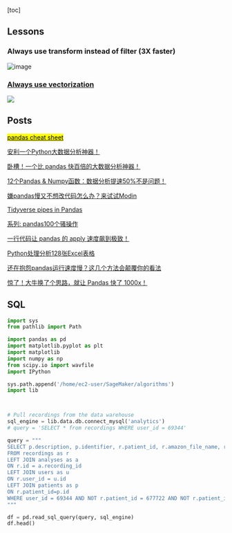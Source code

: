 [toc]





## Lessons

### Always use transform instead of filter (3X faster)

<img src="https://i.ibb.co/CBZLCmz/image.png" alt="image" border="0">

### [Always use vectorization](https://engineering.upside.com/a-beginners-guide-to-optimizing-pandas-code-for-speed-c09ef2c6a4d6)

![](https://miro.medium.com/max/1400/1*p4zjrqG97C4bFmOXU5UQog.png)





## Posts

[<mark>pandas cheat sheet</mark>](https://pandas.pydata.org/Pandas_Cheat_Sheet.pdf)

[安利一个Python大数据分析神器！](http://mp.weixin.qq.com/s?__biz=MzUzODYwMDAzNA==&mid=2247501025&idx=1&sn=a0d919a15f4e10ec3bd8f906f2059dec&chksm=fad7b3eccda03afa581d582676ec170db1b6489453525673cea95ec5b893a78566fb9be24c49&scene=21#wechat_redirect)

[卧槽！一个比 pandas 快百倍的大数据分析神器！](http://mp.weixin.qq.com/s?__biz=MzUzODYwMDAzNA==&mid=2247500298&idx=2&sn=36ce806ce12efcb2ff37d9c58c268918&chksm=fad7b507cda03c1158171cfe8165e476349b0e5fdf92bfdbba4102e73e8ce0d29d1391b19fe0&scene=21#wechat_redirect)

[12个Pandas & Numpy函数：数据分析提速50%不是问题！](http://mp.weixin.qq.com/s?__biz=MzUzODYwMDAzNA==&mid=2247496187&idx=2&sn=887581cf02caeadb266a2bee97e3a32c&chksm=fad786f6cda00fe0abbe2fd493d6ad0045b496d34e0a3d62f69221e8c4dc6d71b83b2ebcc468&scene=21#wechat_redirect)

[嫌pandas慢又不想改代码怎么办？来试试Modin](http://mp.weixin.qq.com/s?__biz=MzUzODYwMDAzNA==&mid=2247486239&idx=1&sn=2a4a9ec9e224c15987c4576f500a4a07&chksm=fad47c12cda3f504c0e0f918687aa33368f691efaf8c3052d170952e50578a10d35d65a172a6&scene=21#wechat_redirect)



[Tidyverse pipes in Pandas](https://stmorse.github.io/journal/tidyverse-style-pandas.html)

[系列: pandas100个骚操作](https://mp.weixin.qq.com/mp/appmsgalbum?__biz=MzUzODYwMDAzNA==&action=getalbum&album_id=1699019347278561282&scene=21#wechat_redirect)

[一行代码让 pandas 的 apply 速度飙到极致！](https://mp.weixin.qq.com/s/vVuQIjG6usKXMB7Db8GK6Q)



[Python处理分析128张Excel表格](https://mp.weixin.qq.com/s?__biz=MzUzODYwMDAzNA==&mid=2247488730&idx=3&sn=44bb4de7e28d5d4fabe9b75e6d9384a0&chksm=fad463d7cda3eac16083eaf4dd699da89971efddfd20ef9a97bb00d7d84ff2cfafbc34f7b989&mpshare=1&scene=1&srcid=&sharer_sharetime=1581795571700&sharer_shareid=54d7b6bf73b347d381a7bff3f78b99d1&key=b089ab4307cc93f99412d5f38d5f5574903cfbc36f90ea8ae8d914df33f61ecd95168ad133225b37ab525b9fd1585d369bae1fde62663b612014c90ebc000bfb9b9d71f71c0b47f0bba3e4265599fcf6&ascene=1&uin=NzA3NTE3MTMz&devicetype=Windows+10&version=62070158&lang=en&exportkey=A4GyhtWJTN4MI%2BFqFnDn3wU%3D&pass_ticket=HUmG34FrJdSkkMkGQ8Ek%2BwoKbRgxJGF8CrBlo8fNM6xFwL7s7GVAsC8GW%2FkOSgg6)

[还在抱怨pandas运行速度慢？这几个方法会颠覆你的看法](https://mp.weixin.qq.com/s?__biz=MzU4OTQ1MTA4OQ==&mid=2247484170&idx=1&sn=8f662550a6e01ab191de1c57afb4f2e5&chksm=fdcc1934cabb9022b42ddf51c2c11f8c5069c424ac7f1120550c66dae34e395991b0b3ada92e&mpshare=1&scene=1&srcid=&sharer_sharetime=1575522959679&sharer_shareid=54d7b6bf73b347d381a7bff3f78b99d1&key=aa397d0f1c3682ba85dc210d24355b5edd123bd41da566c32115a60bdca077a4b648abf84f1b9002187ad3d77d6baec5f099e26f7a440a4e6fc85831696909e1baf3274c4bed4b32c297082c805bffff&ascene=1&uin=NzA3NTE3MTMz&devicetype=Windows+10&version=62070158&lang=en&exportkey=AxRu4fmcVlvQRThRqao5gkE%3D&pass_ticket=ee2Re0y5GRDC7Z5JO2IRPQMYtoeI2sD8LkuPcXANvvpCdl6NlB9x9gylFsx2yZyu)

[惊了！大牛换了个思路，就让 Pandas 快了 1000x！](https://mp.weixin.qq.com/s?__biz=Mzg3MTAyMDMxOQ==&mid=2247484088&idx=1&sn=bf127b42706b72ec9a4f34a9ef2df912&chksm=ce85a0c8f9f229de91b2ec02ae5ac23c6699ee66ce29e89ba9ced17fb8e3e935d0f585e6db07&mpshare=1&scene=1&srcid=012560Rv2ZXMKbhhzpWQJbJq&sharer_sharetime=1579909492329&sharer_shareid=54d7b6bf73b347d381a7bff3f78b99d1&key=47c0c8dda35b3d6ee85d69b7b662ba41d469adc671ed850dd6da47b73a8902f53a6242181efcf6e0242731d540d53e1c845a273de39984b309a2b6943e95b746b08ffb9d6c0fa66e232995ddbc268323&ascene=1&uin=NzA3NTE3MTMz&devicetype=Windows+10&version=62070158&lang=en&exportkey=A8%2BE8Kqp6Tr85gxTfxo4zu0%3D&pass_ticket=lJveRg9gAUeTqWfqKJqPTsmBETtIP04Z4E2W2kBQR9BH39IEkb5%2FusO9Aiu9jq1T)







## SQL

```python
import sys
from pathlib import Path

import pandas as pd
import matplotlib.pyplot as plt
import matplotlib
import numpy as np
from scipy.io import wavfile
import IPython

sys.path.append('/home/ec2-user/SageMaker/algorithms')
import lib



# Pull recordings from the data warehouse
sql_engine = lib.data.db.connect_mysql('analytics')
# query = 'SELECT * from recordings WHERE user_id = 69344'

query = """
SELECT p.description, p.identifier, r.patient_id, r.amazon_file_name, r.created_at
FROM recordings as r 
LEFT JOIN analyses as a
ON r.id = a.recording_id
LEFT JOIN users as u
ON r.user_id = u.id
LEFT JOIN patients as p
ON r.patient_id=p.id
WHERE user_id = 69344 AND NOT r.patient_id = 677722 AND NOT r.patient_id = 677723 AND NOT r.patient_id = 677724
"""

df = pd.read_sql_query(query, sql_engine)
df.head()
```











